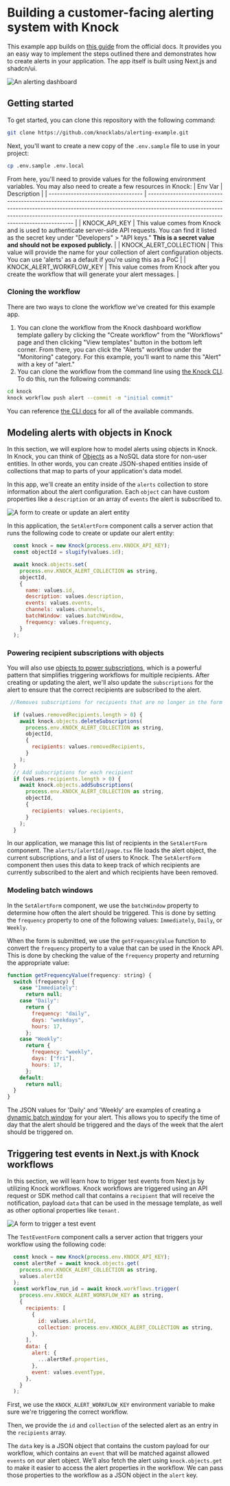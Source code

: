 # Building a customer-facing alerting system with Knock

This example app builds on [this guide](https://docs.knock.app/guides/alerting) from the official docs. It provides you an easy way to implement the steps outlined there and demonstrates how to create alerts in your application. The app itself is built using Next.js and shadcn/ui.

![An alerting dashboard](./images/dashboard.png)

## Getting started

To get started, you can clone this repository with the following command:

```bash
git clone https://github.com/knocklabs/alerting-example.git
```

Next, you'll want to create a new copy of the `.env.sample` file to use in your project:

```bash
cp .env.sample .env.local
```

From here, you'll need to provide values for the following environment variables. You may also need to create a few resources in Knock:
| Env Var | Description |
| ---------------------------------- | --------------------------------------------------------------------------------------------------------------------------------------------------------------------------------------------------------------------------------------------------------------------------------------------- |
| KNOCK_API_KEY | This value comes from Knock and is used to authenticate server-side API requests. You can find it listed as the secret key under "Developers" > "API keys." **This is a secret value and should not be exposed publicly.** |
| KNOCK_ALERT_COLLECTION | This value will provide the name for your collection of alert configuration objects. You can use 'alerts' as a default if you're using this as a PoC |
| KNOCK_ALERT_WORKFLOW_KEY | This value comes from Knock after you create the workflow that will generate your alert messages. |

### Cloning the workflow

There are two ways to clone the workflow we've created for this example app.

1. You can clone the workflow from the Knock dashboard workflow template gallery by clicking the "Create workflow" from the "Workflows" page and then clicking "View templates" button in the bottom left corner. From there, you can click the "Alerts" workflow under the "Monitoring" category. For this example, you'll want to name this "Alert" with a key of "alert."
2. You can clone the workflow from the command line using [the Knock CLI](https://docs.knock.app/developer-tools/knock-cli). To do this, run the following commands:

```bash
cd knock
knock workflow push alert --commit -m "initial commit"
```

You can reference [the CLI docs](https://docs.knock.app/cli) for all of the available commands.

## Modeling alerts with objects in Knock

In this section, we will explore how to model alerts using objects in Knock. In Knock, you can think of [Objects](https://docs.knock.app/concepts/objects) as a NoSQL data store for non-user entities. In other words, you can create JSON-shaped entities inside of collections that map to parts of your application's data model.

In this app, we'll create an entity inside of the `alerts` collection to store information about the alert configuration. Each `object` can have custom properties like a `description` or an array of `events` the alert is subscribed to.

![A form to create or update an alert entity](./images/set-alert-form.png)

In this application, the `SetAlertForm` component calls a server action that runs the following code to create or update our alert entity:

```javascript
  const knock = new Knock(process.env.KNOCK_API_KEY);
  const objectId = slugify(values.id);

  await knock.objects.set(
    process.env.KNOCK_ALERT_COLLECTION as string,
    objectId,
    {
      name: values.id,
      description: values.description,
      events: values.events,
      channels: values.channels,
      batchWindow: values.batchWindow,
      frequency: values.frequency,
    }
  );
```

### Powering recipient subscriptions with objects

You will also use [objects to power subscriptions](https://docs.knock.app/concepts/objects#object-subscribers), which is a powerful pattern that simplifies triggering workflows for multiple recipients. After creating or updating the alert, we'll also update the `subscriptions` for the alert to ensure that the correct recipients are subscribed to the alert.

```javascript
 //Removes subscriptions for recipients that are no longer in the form

  if (values.removedRecipients.length > 0) {
    await knock.objects.deleteSubscriptions(
      process.env.KNOCK_ALERT_COLLECTION as string,
      objectId,
      {
        recipients: values.removedRecipients,
      }
    );
  }
  // Add subscriptions for each recipient
  if (values.recipients.length > 0) {
    await knock.objects.addSubscriptions(
      process.env.KNOCK_ALERT_COLLECTION as string,
      objectId,
      {
        recipients: values.recipients,
      }
    );
  }
```

In our application, we manage this list of recipients in the `SetAlertForm` component. The `alerts/[alertId]/page.tsx` file loads the alert object, the current subscriptions, and a list of users to Knock. The `SetAlertForm` component then uses this data to keep track of which recipients are currently subscribed to the alert and which recipients have been removed.

### Modeling batch windows

In the `SetAlertForm` component, we use the `batchWindow` property to determine how often the alert should be triggered. This is done by setting the `frequency` property to one of the following values: `Immediately`, `Daily`, or `Weekly`.

When the form is submitted, we use the `getFrequencyValue` function to convert the `frequency` property to a value that can be used in the Knock API. This is done by checking the value of the `frequency` property and returning the appropriate value:

```javascript
function getFrequencyValue(frequency: string) {
  switch (frequency) {
    case "Immediately":
      return null;
    case "Daily":
      return {
        frequency: "daily",
        days: "weekdays",
        hours: 17,
      };
    case "Weekly":
      return {
        frequency: "weekly",
        days: ["fri"],
        hours: 17,
      };
    default:
      return null;
  }
}
```

The JSON values for 'Daily' and 'Weekly' are examples of creating a [dynamic batch window](https://docs.knock.app/designing-workflows/batch-function#set-a-dynamic-batch-window-using-a-variable) for your alert. This allows you to specify the time of day that the alert should be triggered and the days of the week that the alert should be triggered on.

## Triggering test events in Next.js with Knock workflows

In this section, we will learn how to trigger test events from Next.js by utilizing Knock workflows. Knock workflows are triggered using an API request or SDK method call that contains a `recipient` that will receive the notification, payload `data` that can be used in the message template, as well as other optional properties like `tenant.`

![A form to trigger a test event](./images/test-event-form.png)

The `TestEventForm` component calls a server action that triggers your workflow using the following code:

```javascript
  const knock = new Knock(process.env.KNOCK_API_KEY);
  const alertRef = await knock.objects.get(
    process.env.KNOCK_ALERT_COLLECTION as string,
    values.alertId
  );
  const workflow_run_id = await knock.workflows.trigger(
    process.env.KNOCK_ALERT_WORKFLOW_KEY as string,
    {
      recipients: [
        {
          id: values.alertId,
          collection: process.env.KNOCK_ALERT_COLLECTION as string,
        },
      ],
      data: {
        alert: {
          ...alertRef.properties,
        },
        event: values.eventType,
      },
    }
  );
```

First, we use the `KNOCK_ALERT_WORKFLOW_KEY` environment variable to make sure we're triggering the correct workflow.

Then, we provide the `id` and `collection` of the selected alert as an entry in the `recipients` array.

The `data` key is a JSON object that contains the custom payload for our workflow, which contains an `event` that will be matched against allowed `events` on our alert object. We'll also fetch the alert using `knock.objects.get` to make it easier to access the alert properties in the workflow. We can pass those properties to the workflow as a JSON object in the `alert` key.
